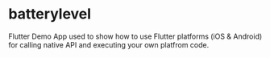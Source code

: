 # batterylevel
Flutter Demo App used to show how to use Flutter platforms (iOS &amp; Android) for calling native API and executing your own platfrom code.
